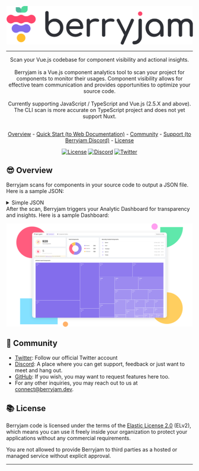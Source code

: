 <div align="center">
  <picture>
    <source media="(prefers-color-scheme: dark)" srcset="./assets/img/berryjam_logo_dark.png">
    <img alt="Berryjam" src="./assets/img/berryjam_logo_light.png">
  </picture>
  
  <br />
  <hr/>
  Scan your Vue.js codebase for component visibility and actional insights.
  <br/><br/>
  Berryjam is a Vue.js component analytics tool to scan your project for components to monitor their usages. Component visibility allows for effective team communication and provides opportunities to optimize your source code.
  <br/><br/>
  Currently supporting JavaScript / TypeScript and Vue.js (2.5.X and above). The CLI scan is more accurate on TypeScript project and does not yet support Nuxt.
  <br/><br/>
  
  [Overview](#sunglasses-overview) - [Quick Start (to Web Documentation)](#) - [Community](#busts_in_silhouette-community) - [Support (to Berryjam Discord)][discord] - [License](#books-license)
  
  [![License](https://img.shields.io/badge/license-ELv2-brightgreen)](LICENSE.md)
  [![Discord](https://img.shields.io/discord/1103946598981054514?label=discord)][discord]
  [![Twitter](https://img.shields.io/twitter/follow/berryjamdev?label=Berryjamdev&style=social)][twitter] 
</div>

## :sunglasses: Overview

Berryjam scans for components in your source code to output a JSON file. Here is a sample JSON:

<details>
  <summary>Simple JSON</summary>

```javascript
[
	{
		tag: "Overlay",
		total: 1,
		tagType: "",
		dependencies: {},
		tagFrom: "@/components/ui/Overlay.vue",
		details: [
			{
				tag: "Overlay",
				source: "/Users/name/folder/koel-master/resources/assets/js/App.vue",
				rows: [2],
				property: {
					dataLastModified: "",
					lastModified: "",
					created: "",
				},
				total: 1,
			},
		],
		tagProperty: {
			dataLastModified: "",
			lastModified: "",
			created: "",
		},
		children: {
			total: 0,
			tags: [],
			source: "",
		},
	},
	{
		tag: "DialogBox",
		total: 1,
		tagType: "",
		dependencies: {},
		tagFrom: "@/components/ui/DialogBox.vue",
		details: [
			{
				tag: "DialogBox",
				source: "/Users/name/folder/koel-master/resources/assets/js/App.vue",
				rows: [3],
				property: {
					dataLastModified: "",
					lastModified: "",
					created: "",
				},
				total: 1,
			},
		],
		tagProperty: {
			dataLastModified: "",
			lastModified: "",
			created: "",
		},
		children: {
			total: 0,
			tags: [],
			source: "",
		},
	},
];
```

</details>
After the scan, Berryjam triggers your Analytic Dashboard for transparency and insights. Here is a sample Dashboard:

![berryjam - dashboard](./assets/img/berryjam-dashboard.svg)

## :busts_in_silhouette: Community

- [Twitter][twitter]: Follow our official Twitter account
- [Discord][discord]: A place where you can get support, feedback or just want to meet and hang out.
- [GitHub](https://github.com/logicspark/berryjam): If you wish, you may want to request features here too.
- For any other inquiries, you may reach out to us at connect@berryjam.dev.

## :books: License

Berryjam code is licensed under the terms of the [Elastic License 2.0](LICENSE.md) (ELv2), which means you can use it freely inside your organization to protect your applications without any commercial requirements.

You are not allowed to provide Berryjam to third parties as a hosted or managed service without explicit approval.

---

[discord]: https://discord.gg/8SgTS4QdCd
[twitter]: https://twitter.com/Berryjamdev
